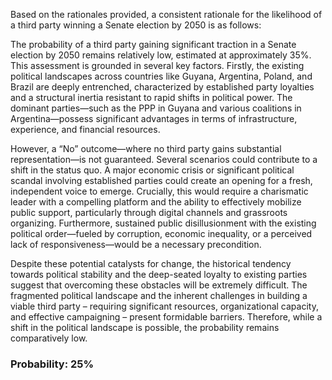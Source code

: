 Based on the rationales provided, a consistent rationale for the likelihood of a third party winning a Senate election by 2050 is as follows:

The probability of a third party gaining significant traction in a Senate election by 2050 remains relatively low, estimated at approximately 35%. This assessment is grounded in several key factors. Firstly, the existing political landscapes across countries like Guyana, Argentina, Poland, and Brazil are deeply entrenched, characterized by established party loyalties and a structural inertia resistant to rapid shifts in political power. The dominant parties—such as the PPP in Guyana and various coalitions in Argentina—possess significant advantages in terms of infrastructure, experience, and financial resources.

However, a “No” outcome—where no third party gains substantial representation—is not guaranteed. Several scenarios could contribute to a shift in the status quo. A major economic crisis or significant political scandal involving established parties could create an opening for a fresh, independent voice to emerge. Crucially, this would require a charismatic leader with a compelling platform and the ability to effectively mobilize public support, particularly through digital channels and grassroots organizing.  Furthermore, sustained public disillusionment with the existing political order—fueled by corruption, economic inequality, or a perceived lack of responsiveness—would be a necessary precondition. 

Despite these potential catalysts for change, the historical tendency towards political stability and the deep-seated loyalty to existing parties suggest that overcoming these obstacles will be extremely difficult. The fragmented political landscape and the inherent challenges in building a viable third party – requiring significant resources, organizational capacity, and effective campaigning – present formidable barriers. Therefore, while a shift in the political landscape is possible, the probability remains comparatively low.

### Probability: 25%